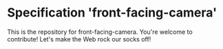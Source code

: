 
# Specification 'front-facing-camera'

This is the repository for front-facing-camera. You're welcome to contribute! Let's make the Web rock our socks
off!

